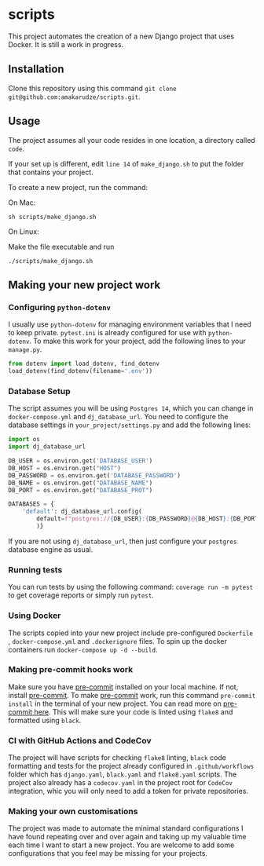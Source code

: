 # scripts

This project automates the creation of a new Django project that uses Docker. It is still a work in progress.

## Installation
Clone this repository using this command `git clone git@github.com:amakarudze/scripts.git`.

## Usage
The project assumes all your code resides in one location, a directory called `code`. 

If your set up is different, edit `line 14` of `make_django.sh` to put the folder that contains your project.

To create a new project, run the command:

On Mac:

`sh scripts/make_django.sh`

On Linux:

Make the file executable and run

`./scripts/make_django.sh`

## Making your new project work

### Configuring `python-dotenv`
I usually use `python-dotenv` for managing environment variables that I need to keep private. `pytest.ini` is already configured for use with `python-dotenv`. To make this work for your project, add the following lines
to your `manage.py`.

```python
from dotenv import load_dotenv, find_dotenv
load_dotenv(find_dotenv(filename='.env'))
```

### Database Setup
The script assumes you will be using `Postgres 14`, which you can change in `docker-compose.yml` and `dj_database_url`. You need to configure the database settings in `your_project/settings.py` and add the following lines:

```python
import os
import dj_database_url

DB_USER = os.environ.get('DATABASE_USER')
DB_HOST = os.environ.get("HOST")
DB_PASSWORD = os.environ.get('DATABASE_PASSWORD') 
DB_NAME = os.environ.get("DATABASE_NAME")
DB_PORT = os.environ.get("DATABASE_PROT")

DATABASES = {
    'default': dj_database_url.config(
        default=f"postgres://{DB_USER}:{DB_PASSWORD}@{DB_HOST}:{DB_PORT}/{DB_NAME}"
        )}

```

If you are not using `dj_database_url`, then just configure your `postgres` database engine as usual.

### Running tests
You can run tests by using the following command: `coverage run -m pytest` to get coverage reports or simply run `pytest`.

### Using Docker
The scripts copied into your new project include pre-configured `Dockerfile` , `docker-compose.yml` and `.dockerignore` files. To spin up
the docker containers run `docker-compose up -d --build`.

### Making pre-commit hooks work
Make sure you have [pre-commit](https://pre-commit.com/) installed on your local machine. If not, 
install [pre-commit](https://pre-commit.com/). To make [pre-commit](https://pre-commit.com/) work, 
run this command `pre-commit install` in the terminal of your new project. You can read more on 
[pre-commit here](https://pre-commit.com/). This will make sure your code is linted using `flake8` and 
formatted using `black`.

### CI with GitHub Actions and CodeCov
The project will have scripts for checking `flake8` linting, `black` code formatting and tests for the project already configured in `.github/workflows` folder which has `django.yaml`, `black.yaml` and `flake8.yaml` scripts. The project also already has a `codecov.yaml` in the project root for `CodeCov` integration, whic you will only need to add a token for private repositories.

### Making your own customisations
The project was made to automate the minimal standard configurations I have found repeating over and over again and taking up my valuable time each time I want to start a new project. You are welcome to add some configurations that you feel may be missing for your projects.
